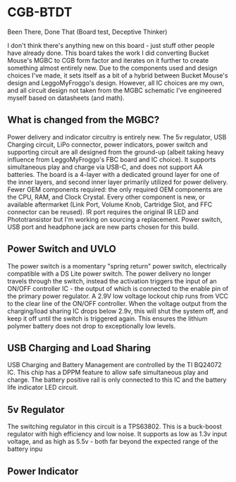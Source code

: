 # CGB-BTDT
Been There, Done That (Board test, Deceptive Thinker)

I don't think there's anything new on this board - just stuff other people have already done.
This board takes the work I did converting Bucket Mouse's MGBC to CGB form factor and iterates on it further to create something almost entirely new. Due to the components used and design choices I've made, it sets itself as a bit of a hybrid between Bucket Mouse's design and LeggoMyFroggo's design. However, all IC choices are my own, and all circuit design not taken from the MGBC schematic I've engineered myself based on datasheets (and math).

## What is changed from the MGBC?
Power delivery and indicator circuitry is entirely new. The 5v regulator, USB Charging circuit, LiPo connector, power indicators, power switch and supporting circuit are all designed from the ground-up (albeit taking heavy influence from LeggoMyFroggo's FBC board and IC choice). It supports simultaneous play and charge via USB-C, and does not support AA batteries.
The board is a 4-layer with a dedicated ground layer for one of the inner layers, and second inner layer primarily utilized for power delivery.
Fewer OEM components required: the only required OEM components are the CPU, RAM, and Clock Crystal. Every other component is new, or available aftermarket (Link Port, Volume Knob, Cartridge Slot, and FFC connector can be reused). IR port requires the original IR LED and Phototransistor but I'm working on sourcing a replacement.
Power switch, USB port and headphone jack are new parts chosen for this build.

## Power Switch and UVLO

The power switch is a momentary "spring return" power switch, electrically compatible with a DS Lite power switch. The power delivery no longer travels through the switch, instead the activation triggers the input of an ON/OFF controller IC - the output of which is connected to the enable pin of the primary power regulator. A 2.9V low voltage lockout chip runs from VCC to the clear line of the ON/OFF controller. When the voltage output from the charging/load sharing IC drops below 2.9v, this will shut the system off, and keep it off until the switch is triggered again. This ensures the lithium polymer battery does not drop to exceptionally low levels.

## USB Charging and Load Sharing

USB Charging and Battery Management are controlled by the TI BQ24072 IC. This chip has a DPPM feature to allow safe simultaneous play and charge. The battery positive rail is only connected to this IC and the battery life indicator LED circuit.

## 5v Regulator

The switching regulator in this circuit is a TPS63802. This is a buck-boost regulator with high efficiency and low noise. It supports as low as 1.3v input voltage, and as high as 5.5v - both far beyond the expected range of the battery inpu

## Power Indicator


